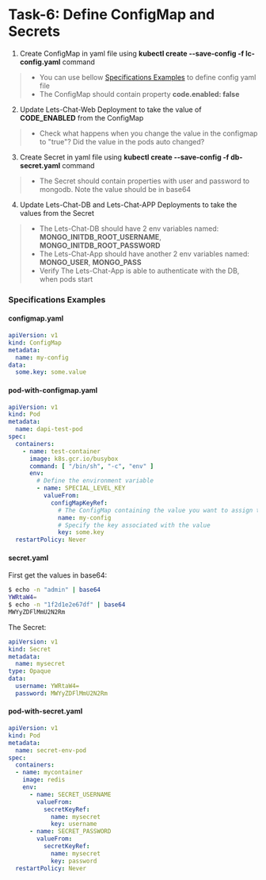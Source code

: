 # Task-6: Define ConfigMap and Secrets
1. Create ConfigMap in yaml file using **kubectl create --save-config -f lc-config.yaml** command
  > * You can use bellow [Specifications Examples](#specifications-examples) to define config yaml file
  > * The ConfigMap should contain property **code.enabled: false**
2. Update Lets-Chat-Web Deployment to take the value of **CODE_ENABLED** from the ConfigMap
  > * Check what happens when you change the value in the configmap to "true"? Did the value in the pods auto changed?
3. Create Secret in yaml file using **kubectl create --save-config -f db-secret.yaml** command
  > * The Secret should contain properties with user and password to mongodb. Note the value should be in base64
4. Update Lets-Chat-DB and Lets-Chat-APP Deployments to take the values from the Secret
  > * The Lets-Chat-DB should have 2 env variables named: **MONGO_INITDB_ROOT_USERNAME**, **MONGO_INITDB_ROOT_PASSWORD**
  > * The Lets-Chat-App should have another 2 env variables named: **MONGO_USER**, **MONGO_PASS**
  > * Verify The Lets-Chat-App is able to authenticate with the DB, when pods start
  
### Specifications Examples
#### configmap.yaml
```yaml
apiVersion: v1
kind: ConfigMap
metadata:
  name: my-config
data:
  some.key: some.value
```
#### pod-with-configmap.yaml
```yaml
apiVersion: v1
kind: Pod
metadata:
  name: dapi-test-pod
spec:
  containers:
    - name: test-container
      image: k8s.gcr.io/busybox
      command: [ "/bin/sh", "-c", "env" ]
      env:
        # Define the environment variable
        - name: SPECIAL_LEVEL_KEY
          valueFrom:
            configMapKeyRef:
              # The ConfigMap containing the value you want to assign to SPECIAL_LEVEL_KEY
              name: my-config
              # Specify the key associated with the value
              key: some.key
  restartPolicy: Never
```
#### secret.yaml
First get the values in base64:
```bash
$ echo -n "admin" | base64
YWRtaW4=
$ echo -n "1f2d1e2e67df" | base64
MWYyZDFlMmU2N2Rm
```
The Secret:
```yaml
apiVersion: v1
kind: Secret
metadata:
  name: mysecret
type: Opaque
data:
  username: YWRtaW4=
  password: MWYyZDFlMmU2N2Rm
```
#### pod-with-secret.yaml
```yaml
apiVersion: v1
kind: Pod
metadata:
  name: secret-env-pod
spec:
  containers:
  - name: mycontainer
    image: redis
    env:
      - name: SECRET_USERNAME
        valueFrom:
          secretKeyRef:
            name: mysecret
            key: username
      - name: SECRET_PASSWORD
        valueFrom:
          secretKeyRef:
            name: mysecret
            key: password
  restartPolicy: Never
```

